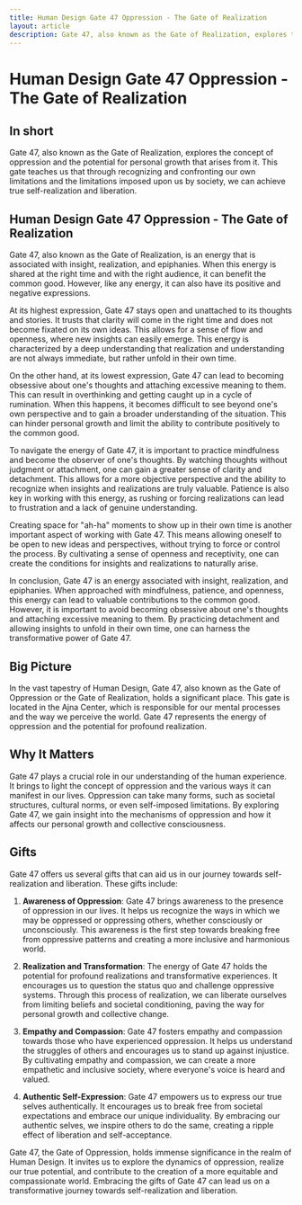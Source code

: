 ```yaml
---
title: Human Design Gate 47 Oppression - The Gate of Realization
layout: article
description: Gate 47, also known as the Gate of Realization, explores the concept of oppression and the potential for personal growth that arises from it. This gate teaches us that through recognizing and confronting our own limitations and the limitations imposed upon us by society, we can achieve true self-realization and liberation.
---
```

# Human Design Gate 47 Oppression - The Gate of Realization
## In short
 Gate 47, also known as the Gate of Realization, explores the concept of oppression and the potential for personal growth that arises from it. This gate teaches us that through recognizing and confronting our own limitations and the limitations imposed upon us by society, we can achieve true self-realization and liberation.

## Human Design Gate 47 Oppression - The Gate of Realization
Gate 47, also known as the Gate of Realization, is an energy that is associated with insight, realization, and epiphanies. When this energy is shared at the right time and with the right audience, it can benefit the common good. However, like any energy, it can also have its positive and negative expressions.

At its highest expression, Gate 47 stays open and unattached to its thoughts and stories. It trusts that clarity will come in the right time and does not become fixated on its own ideas. This allows for a sense of flow and openness, where new insights can easily emerge. This energy is characterized by a deep understanding that realization and understanding are not always immediate, but rather unfold in their own time.

On the other hand, at its lowest expression, Gate 47 can lead to becoming obsessive about one's thoughts and attaching excessive meaning to them. This can result in overthinking and getting caught up in a cycle of rumination. When this happens, it becomes difficult to see beyond one's own perspective and to gain a broader understanding of the situation. This can hinder personal growth and limit the ability to contribute positively to the common good.

To navigate the energy of Gate 47, it is important to practice mindfulness and become the observer of one's thoughts. By watching thoughts without judgment or attachment, one can gain a greater sense of clarity and detachment. This allows for a more objective perspective and the ability to recognize when insights and realizations are truly valuable. Patience is also key in working with this energy, as rushing or forcing realizations can lead to frustration and a lack of genuine understanding.

Creating space for "ah-ha" moments to show up in their own time is another important aspect of working with Gate 47. This means allowing oneself to be open to new ideas and perspectives, without trying to force or control the process. By cultivating a sense of openness and receptivity, one can create the conditions for insights and realizations to naturally arise.

In conclusion, Gate 47 is an energy associated with insight, realization, and epiphanies. When approached with mindfulness, patience, and openness, this energy can lead to valuable contributions to the common good. However, it is important to avoid becoming obsessive about one's thoughts and attaching excessive meaning to them. By practicing detachment and allowing insights to unfold in their own time, one can harness the transformative power of Gate 47.
## Big Picture

In the vast tapestry of Human Design, Gate 47, also known as the Gate of Oppression or the Gate of Realization, holds a significant place. This gate is located in the Ajna Center, which is responsible for our mental processes and the way we perceive the world. Gate 47 represents the energy of oppression and the potential for profound realization.

## Why It Matters

Gate 47 plays a crucial role in our understanding of the human experience. It brings to light the concept of oppression and the various ways it can manifest in our lives. Oppression can take many forms, such as societal structures, cultural norms, or even self-imposed limitations. By exploring Gate 47, we gain insight into the mechanisms of oppression and how it affects our personal growth and collective consciousness.

## Gifts

Gate 47 offers us several gifts that can aid us in our journey towards self-realization and liberation. These gifts include:

1. **Awareness of Oppression**: Gate 47 brings awareness to the presence of oppression in our lives. It helps us recognize the ways in which we may be oppressed or oppressing others, whether consciously or unconsciously. This awareness is the first step towards breaking free from oppressive patterns and creating a more inclusive and harmonious world.

2. **Realization and Transformation**: The energy of Gate 47 holds the potential for profound realizations and transformative experiences. It encourages us to question the status quo and challenge oppressive systems. Through this process of realization, we can liberate ourselves from limiting beliefs and societal conditioning, paving the way for personal growth and collective change.

3. **Empathy and Compassion**: Gate 47 fosters empathy and compassion towards those who have experienced oppression. It helps us understand the struggles of others and encourages us to stand up against injustice. By cultivating empathy and compassion, we can create a more empathetic and inclusive society, where everyone's voice is heard and valued.

4. **Authentic Self-Expression**: Gate 47 empowers us to express our true selves authentically. It encourages us to break free from societal expectations and embrace our unique individuality. By embracing our authentic selves, we inspire others to do the same, creating a ripple effect of liberation and self-acceptance.

Gate 47, the Gate of Oppression, holds immense significance in the realm of Human Design. It invites us to explore the dynamics of oppression, realize our true potential, and contribute to the creation of a more equitable and compassionate world. Embracing the gifts of Gate 47 can lead us on a transformative journey towards self-realization and liberation.